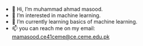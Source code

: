 - 👋 Hi, I’m muhammad ahmad masood.
- 👀 I’m interested in machine learning.
- 🌱 I’m currently learning basics of machine learning.
- 📫 you can reach me on my email: mamasood.ce41ceme@ce.ceme.edu.pk
<!---
ahmadmasood43/ahmadmasood43 is a ✨ special ✨ repository because its `README.md` (this file) appears on your GitHub profile.
You can click the Preview link to take a look at your changes.
--->
